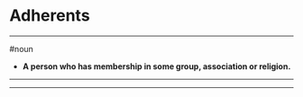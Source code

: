 # Adherents
---
#noun
- **A person who has membership in some group, association or religion.**
---
---
